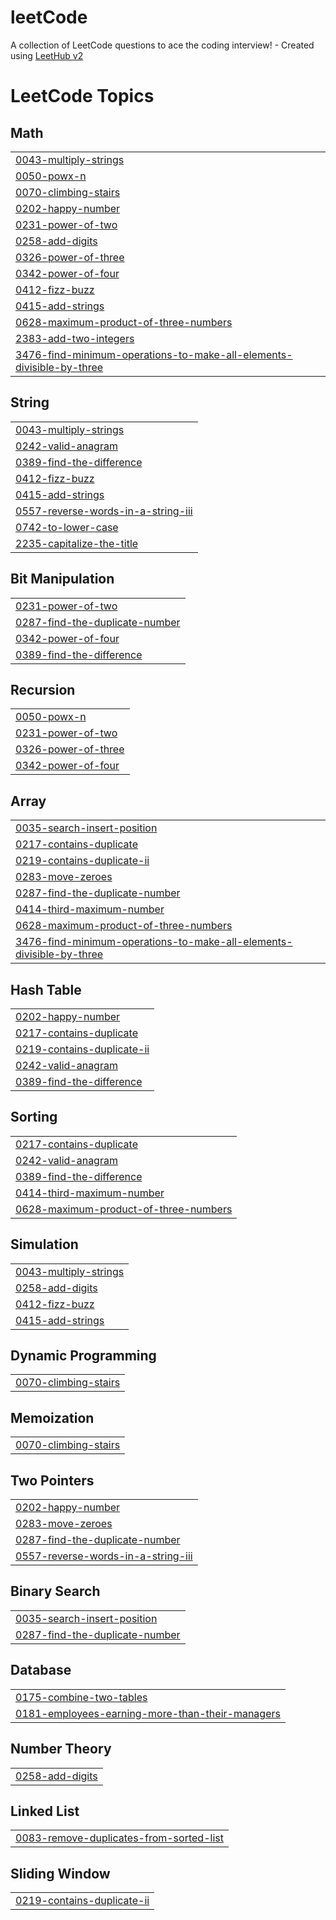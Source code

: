 # leetCode
A collection of LeetCode questions to ace the coding interview! - Created using [LeetHub v2](https://github.com/arunbhardwaj/LeetHub-2.0)

<!---LeetCode Topics Start-->
# LeetCode Topics
## Math
|  |
| ------- |
| [0043-multiply-strings](https://github.com/marvakt/leetCode/tree/master/0043-multiply-strings) |
| [0050-powx-n](https://github.com/marvakt/leetCode/tree/master/0050-powx-n) |
| [0070-climbing-stairs](https://github.com/marvakt/leetCode/tree/master/0070-climbing-stairs) |
| [0202-happy-number](https://github.com/marvakt/leetCode/tree/master/0202-happy-number) |
| [0231-power-of-two](https://github.com/marvakt/leetCode/tree/master/0231-power-of-two) |
| [0258-add-digits](https://github.com/marvakt/leetCode/tree/master/0258-add-digits) |
| [0326-power-of-three](https://github.com/marvakt/leetCode/tree/master/0326-power-of-three) |
| [0342-power-of-four](https://github.com/marvakt/leetCode/tree/master/0342-power-of-four) |
| [0412-fizz-buzz](https://github.com/marvakt/leetCode/tree/master/0412-fizz-buzz) |
| [0415-add-strings](https://github.com/marvakt/leetCode/tree/master/0415-add-strings) |
| [0628-maximum-product-of-three-numbers](https://github.com/marvakt/leetCode/tree/master/0628-maximum-product-of-three-numbers) |
| [2383-add-two-integers](https://github.com/marvakt/leetCode/tree/master/2383-add-two-integers) |
| [3476-find-minimum-operations-to-make-all-elements-divisible-by-three](https://github.com/marvakt/leetCode/tree/master/3476-find-minimum-operations-to-make-all-elements-divisible-by-three) |
## String
|  |
| ------- |
| [0043-multiply-strings](https://github.com/marvakt/leetCode/tree/master/0043-multiply-strings) |
| [0242-valid-anagram](https://github.com/marvakt/leetCode/tree/master/0242-valid-anagram) |
| [0389-find-the-difference](https://github.com/marvakt/leetCode/tree/master/0389-find-the-difference) |
| [0412-fizz-buzz](https://github.com/marvakt/leetCode/tree/master/0412-fizz-buzz) |
| [0415-add-strings](https://github.com/marvakt/leetCode/tree/master/0415-add-strings) |
| [0557-reverse-words-in-a-string-iii](https://github.com/marvakt/leetCode/tree/master/0557-reverse-words-in-a-string-iii) |
| [0742-to-lower-case](https://github.com/marvakt/leetCode/tree/master/0742-to-lower-case) |
| [2235-capitalize-the-title](https://github.com/marvakt/leetCode/tree/master/2235-capitalize-the-title) |
## Bit Manipulation
|  |
| ------- |
| [0231-power-of-two](https://github.com/marvakt/leetCode/tree/master/0231-power-of-two) |
| [0287-find-the-duplicate-number](https://github.com/marvakt/leetCode/tree/master/0287-find-the-duplicate-number) |
| [0342-power-of-four](https://github.com/marvakt/leetCode/tree/master/0342-power-of-four) |
| [0389-find-the-difference](https://github.com/marvakt/leetCode/tree/master/0389-find-the-difference) |
## Recursion
|  |
| ------- |
| [0050-powx-n](https://github.com/marvakt/leetCode/tree/master/0050-powx-n) |
| [0231-power-of-two](https://github.com/marvakt/leetCode/tree/master/0231-power-of-two) |
| [0326-power-of-three](https://github.com/marvakt/leetCode/tree/master/0326-power-of-three) |
| [0342-power-of-four](https://github.com/marvakt/leetCode/tree/master/0342-power-of-four) |
## Array
|  |
| ------- |
| [0035-search-insert-position](https://github.com/marvakt/leetCode/tree/master/0035-search-insert-position) |
| [0217-contains-duplicate](https://github.com/marvakt/leetCode/tree/master/0217-contains-duplicate) |
| [0219-contains-duplicate-ii](https://github.com/marvakt/leetCode/tree/master/0219-contains-duplicate-ii) |
| [0283-move-zeroes](https://github.com/marvakt/leetCode/tree/master/0283-move-zeroes) |
| [0287-find-the-duplicate-number](https://github.com/marvakt/leetCode/tree/master/0287-find-the-duplicate-number) |
| [0414-third-maximum-number](https://github.com/marvakt/leetCode/tree/master/0414-third-maximum-number) |
| [0628-maximum-product-of-three-numbers](https://github.com/marvakt/leetCode/tree/master/0628-maximum-product-of-three-numbers) |
| [3476-find-minimum-operations-to-make-all-elements-divisible-by-three](https://github.com/marvakt/leetCode/tree/master/3476-find-minimum-operations-to-make-all-elements-divisible-by-three) |
## Hash Table
|  |
| ------- |
| [0202-happy-number](https://github.com/marvakt/leetCode/tree/master/0202-happy-number) |
| [0217-contains-duplicate](https://github.com/marvakt/leetCode/tree/master/0217-contains-duplicate) |
| [0219-contains-duplicate-ii](https://github.com/marvakt/leetCode/tree/master/0219-contains-duplicate-ii) |
| [0242-valid-anagram](https://github.com/marvakt/leetCode/tree/master/0242-valid-anagram) |
| [0389-find-the-difference](https://github.com/marvakt/leetCode/tree/master/0389-find-the-difference) |
## Sorting
|  |
| ------- |
| [0217-contains-duplicate](https://github.com/marvakt/leetCode/tree/master/0217-contains-duplicate) |
| [0242-valid-anagram](https://github.com/marvakt/leetCode/tree/master/0242-valid-anagram) |
| [0389-find-the-difference](https://github.com/marvakt/leetCode/tree/master/0389-find-the-difference) |
| [0414-third-maximum-number](https://github.com/marvakt/leetCode/tree/master/0414-third-maximum-number) |
| [0628-maximum-product-of-three-numbers](https://github.com/marvakt/leetCode/tree/master/0628-maximum-product-of-three-numbers) |
## Simulation
|  |
| ------- |
| [0043-multiply-strings](https://github.com/marvakt/leetCode/tree/master/0043-multiply-strings) |
| [0258-add-digits](https://github.com/marvakt/leetCode/tree/master/0258-add-digits) |
| [0412-fizz-buzz](https://github.com/marvakt/leetCode/tree/master/0412-fizz-buzz) |
| [0415-add-strings](https://github.com/marvakt/leetCode/tree/master/0415-add-strings) |
## Dynamic Programming
|  |
| ------- |
| [0070-climbing-stairs](https://github.com/marvakt/leetCode/tree/master/0070-climbing-stairs) |
## Memoization
|  |
| ------- |
| [0070-climbing-stairs](https://github.com/marvakt/leetCode/tree/master/0070-climbing-stairs) |
## Two Pointers
|  |
| ------- |
| [0202-happy-number](https://github.com/marvakt/leetCode/tree/master/0202-happy-number) |
| [0283-move-zeroes](https://github.com/marvakt/leetCode/tree/master/0283-move-zeroes) |
| [0287-find-the-duplicate-number](https://github.com/marvakt/leetCode/tree/master/0287-find-the-duplicate-number) |
| [0557-reverse-words-in-a-string-iii](https://github.com/marvakt/leetCode/tree/master/0557-reverse-words-in-a-string-iii) |
## Binary Search
|  |
| ------- |
| [0035-search-insert-position](https://github.com/marvakt/leetCode/tree/master/0035-search-insert-position) |
| [0287-find-the-duplicate-number](https://github.com/marvakt/leetCode/tree/master/0287-find-the-duplicate-number) |
## Database
|  |
| ------- |
| [0175-combine-two-tables](https://github.com/marvakt/leetCode/tree/master/0175-combine-two-tables) |
| [0181-employees-earning-more-than-their-managers](https://github.com/marvakt/leetCode/tree/master/0181-employees-earning-more-than-their-managers) |
## Number Theory
|  |
| ------- |
| [0258-add-digits](https://github.com/marvakt/leetCode/tree/master/0258-add-digits) |
## Linked List
|  |
| ------- |
| [0083-remove-duplicates-from-sorted-list](https://github.com/marvakt/leetCode/tree/master/0083-remove-duplicates-from-sorted-list) |
## Sliding Window
|  |
| ------- |
| [0219-contains-duplicate-ii](https://github.com/marvakt/leetCode/tree/master/0219-contains-duplicate-ii) |
<!---LeetCode Topics End-->
